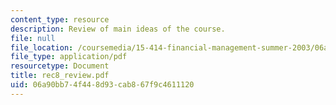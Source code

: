```yaml
---
content_type: resource
description: Review of main ideas of the course.
file: null
file_location: /coursemedia/15-414-financial-management-summer-2003/06a90bb74f448d93cab867f9c4611120_rec8_review.pdf
file_type: application/pdf
resourcetype: Document
title: rec8_review.pdf
uid: 06a90bb7-4f44-8d93-cab8-67f9c4611120
---
```

